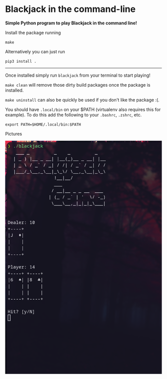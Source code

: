 # Blackjack in the command-line

**Simple Python program to play Blackjack in the command line!** 

Install the package running
```
make
```

Alternatively you can just run
```
pip3 install .
```

--- 

Once installed simply run `blackjack` from your terminal to start playing!

`make clean` will remove those dirty build packages once the package is installed.

`make uninstall` can also be quickly be used if you don't like the package :(.

You should have `.local/bin` on your $PATH (virtualenv also requires this for example). To do this add the following to your `.bashrc`, `.zshrc`, etc.

```
export PATH=$HOME/.local/bin:$PATH
```

Pictures

![Example1](imgs/image1.png)
